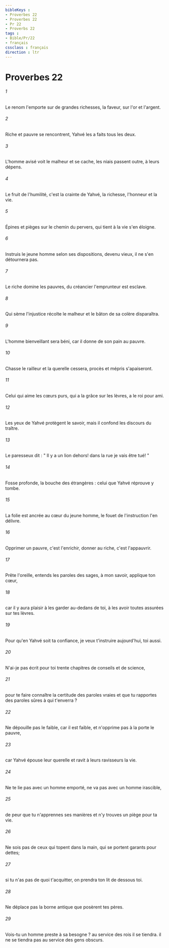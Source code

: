 ```yaml
---
bibleKeys : 
- Proverbes 22
- Proverbes 22
- Pr 22
- Proverbs 22
tags : 
- Bible/Pr/22
- français
cssclass : français
direction : ltr
---
```


# Proverbes 22

###### 1
Le renom l'emporte sur de grandes richesses, la faveur, sur l'or et l'argent. 
###### 2
Riche et pauvre se rencontrent, Yahvé les a faits tous les deux. 
###### 3
L'homme avisé voit le malheur et se cache, les niais passent outre, à leurs dépens. 
###### 4
Le fruit de l'humilité, c'est la crainte de Yahvé, la richesse, l'honneur et la vie. 
###### 5
Épines et pièges sur le chemin du pervers, qui tient à la vie s'en éloigne. 
###### 6
Instruis le jeune homme selon ses dispositions, devenu vieux, il ne s'en détournera pas. 
###### 7
Le riche domine les pauvres, du créancier l'emprunteur est esclave. 
###### 8
Qui sème l'injustice récolte le malheur et le bâton de sa colère disparaîtra. 
###### 9
L'homme bienveillant sera béni, car il donne de son pain au pauvre. 
###### 10
Chasse le railleur et la querelle cessera, procès et mépris s'apaiseront. 
###### 11
Celui qui aime les cœurs purs, qui a la grâce sur les lèvres, a le roi pour ami. 
###### 12
Les yeux de Yahvé protègent le savoir, mais il confond les discours du traître. 
###### 13
Le paresseux dit : " Il y a un lion dehors! dans la rue je vais être tué! " 
###### 14
Fosse profonde, la bouche des étrangères : celui que Yahvé réprouve y tombe. 
###### 15
La folie est ancrée au cœur du jeune homme, le fouet de l'instruction l'en délivre. 
###### 16
Opprimer un pauvre, c'est l'enrichir, donner au riche, c'est l'appauvrir. 
###### 17
Prête l'oreille, entends les paroles des sages, à mon savoir, applique ton cœur, 
###### 18
car il y aura plaisir à les garder au-dedans de toi, à les avoir toutes assurées sur tes lèvres. 
###### 19
Pour qu'en Yahvé soit ta confiance, je veux t'instruire aujourd'hui, toi aussi. 
###### 20
N'ai-je pas écrit pour toi trente chapitres de conseils et de science, 
###### 21
pour te faire connaître la certitude des paroles vraies et que tu rapportes des paroles sûres à qui t'enverra ? 
###### 22
Ne dépouille pas le faible, car il est faible, et n'opprime pas à la porte le pauvre, 
###### 23
car Yahvé épouse leur querelle et ravit à leurs ravisseurs la vie. 
###### 24
Ne te lie pas avec un homme emporté, ne va pas avec un homme irascible, 
###### 25
de peur que tu n'apprennes ses manières et n'y trouves un piège pour ta vie. 
###### 26
Ne sois pas de ceux qui topent dans la main, qui se portent garants pour dettes; 
###### 27
si tu n'as pas de quoi t'acquitter, on prendra ton lit de dessous toi. 
###### 28
Ne déplace pas la borne antique que posèrent tes pères. 
###### 29
Vois-tu un homme preste à sa besogne ? au service des rois il se tiendra. il ne se tiendra pas au service des gens obscurs. 

